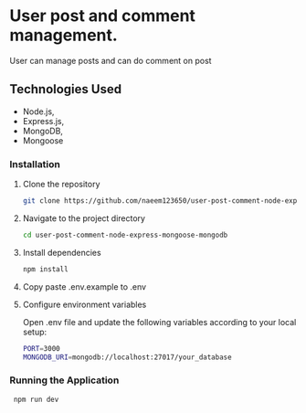 # User post and comment management.

User can manage posts and can do comment on post

## Technologies Used

- Node.js,
- Express.js,
- MongoDB,
- Mongoose

### Installation

1. Clone the repository
   ```bash
   git clone https://github.com/naeem123650/user-post-comment-node-express-mongoose-mongodb.git
   ```
2. Navigate to the project directory

   ```bash
   cd user-post-comment-node-express-mongoose-mongodb
   ```

3. Install dependencies

   ```bash
   npm install
   ```

4. Copy paste .env.example to .env

5. Configure environment variables

   Open .env file and update the following variables according to your local setup:

   ```bash
   PORT=3000
   MONGODB_URI=mongodb://localhost:27017/your_database
   ```

### Running the Application

```bash
 npm run dev
```
